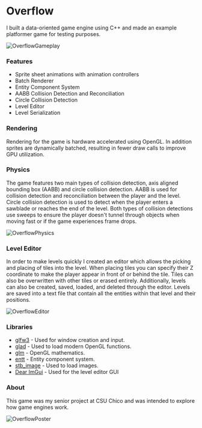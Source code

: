 # Overflow
I built a data-oriented game engine using C++ and made an example platformer game for testing purposes.

![OverflowGameplay](https://user-images.githubusercontent.com/52022661/211657669-d7cda915-9ac5-409e-90dd-4fce8ed49573.gif)

### Features
* Sprite sheet animations with animation controllers
* Batch Renderer
* Entity Component System
* AABB Collision Detection and Reconciliation
* Circle Collision Detection
* Level Editor
* Level Serialization

### Rendering
Rendering for the game is hardware accelerated using OpenGL. In addition sprites are dynamically batched, resulting in fewer draw calls to improve GPU utilization.

### Physics
The game features two main types of collision detection, axis aligned bounding box (AABB) and circle collision detection. AABB is used for collision detection and reconciliation between the player and the level. Circle collision detection is used to detect when the player enters a sawblade or reaches the end of the level. Both types of collision detections use sweeps to ensure the player doesn't tunnel through objects when moving fast or if the game experiences frame drops.

![OverflowPhysics](https://user-images.githubusercontent.com/52022661/211658031-075b87a5-7ff2-4e34-9f0b-3703778f8723.gif)

### Level Editor
In order to make levels quickly I created an editor which allows the picking and placing of tiles into the level. When placing tiles you can specify their Z coordinate to make the player appear in front of or behind the tile. Tiles can also be overwritten with other tiles or erased entirely. Additionally, levels can also be created, saved, loaded, and deleted through the editor. Levels are saved into a text file that contain all the entities within that level and their positions.  

![OverflowEditor](https://user-images.githubusercontent.com/52022661/211658082-843de8c9-e6ae-4552-8c31-6a43d0748650.gif)

### Libraries
* [glfw3](https://github.com/glfw/glfw) - Used for window creation and input.
* [glad](https://github.com/Dav1dde/glad) - Used to load modern OpenGL functions.
* [glm](https://github.com/g-truc/glm) - OpenGL mathematics.
* [entt](https://github.com/skypjack/entt) - Entity component system.
* [stb_image](https://github.com/nothings/stb/blob/master/stb_image.h) - Used to load images.
* [Dear ImGui](https://github.com/ocornut/imgui) - Used for the level editor GUI

### About
This game was my senior project at CSU Chico and was intended to explore how game engines work.

![OverflowPoster](https://user-images.githubusercontent.com/52022661/211072131-e2b6691c-75e7-4e9d-adf2-45580cd26380.png)

